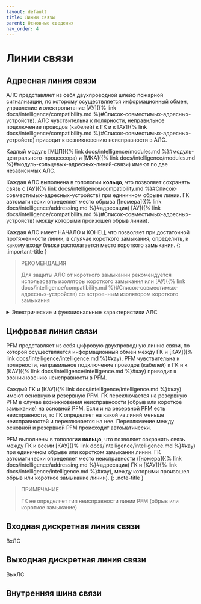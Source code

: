 ```yaml
---
layout: default
title: Линии связи
parent: Основные сведения
nav_order: 4
---
```


# Линии связи

## Адресная линия связи
АЛС представляет из себя двухпроводной шлейф пожарной сигнализации, по которому осуществляется информационный обмен, управление и электропитание [АУ]({% link docs/intelligence/compatibility.md %}#Список-совместимых-адресных-устройств). АЛС чувствительна к полярности, неправильное подключение проводов (кабелей) к ГК и к [АУ]({% link docs/intelligence/compatibility.md %}#Список-совместимых-адресных-устройств) приводит к возникновению неисправности в АЛС. 

Кадлый модуль [МЦП]({% link docs/intelligence/modules.md %}#модуль-центрального-процессора) и [МКА]({% link docs/intelligence/modules.md %}#модуль-кольцевых-адресных-линий-связи) имеют по две независимых АЛС.

Каждая АЛС выполнена в топологии **кольцо**, что позволяет сохранять связь с [АУ]({% link docs/intelligence/compatibility.md %}#Список-совместимых-адресных-устройств) при единичном обрыве линии. ГК автоматически определяет место обрыва ([номера]({% link docs/intelligence/addressing.md %}#адресация) [АУ]({% link docs/intelligence/compatibility.md %}#Список-совместимых-адресных-устройств) между которыми произошел обрыв линии).

Каждая АЛС имеет НАЧАЛО и КОНЕЦ, что позволяет при достаточной протяженности линии, в слуячае короткого замыкания, определить, к какому входу ближе располагается место короткого замыкания.
{: .important-title }
> РЕКОМЕНДАЦИЯ
>
> Для защиты АЛС от короткого замыкании рекомендуется использовать изоляторы короткого замыкания или [АУ]({% link docs/intelligence/compatibility.md %}#Список-совместимых-адресных-устройств) со встроенным изолятором короткого замыкания

<details markdown="block">
  <summary>
  Электрические и функциональные характеристики АЛС
  </summary>
   
|**Характеристика**|**Значение**|
|:---|:---:|
| Количество подключаемых [АУ]({% link docs/intelligence/compatibility.md %}#Список-совместимых-адресных-устройств), не более | 250 |
| Выходное напряжение на клеммах АЛС, В | 23±3,6 |
| Максимальная длина сегмента АЛС, м | 400 |
| Максимальная суммарная длина АЛС, м | 100000 |
| Максимальное сопротивление кабеля сегмента АЛС, Ом | 50 |
| Минимальное сопротивление изоляции кабеля АЛС, Ом | 50000 |
| Максимальная удельная емкость кабеля АЛС, пФ/м | 80 |

{: .note-title }
> ПРИМЕЧАНИЕ
>
> Сегментом АЛС считается участок кабеля между отдельными [АУ]({% link docs/intelligence/compatibility.md %}#Список-совместимых-адресных-устройств)

</details>

## Цифровая линия связи
PFM представляет из себя цифровую двухпроводную линию связи, по которой осуществляется информационный обмен между ГК и [КАУ]({% link docs/intelligence/intelligence.md %}#кау). PFM чувствительна к полярности, неправильное подключение проводов (кабелей) к ГК и к [КАУ]({% link docs/intelligence/intelligence.md %}#кау) приводит к возникновению неисправности в PFM.

Каждый ГК и [КАУ]({% link docs/intelligence/intelligence.md %}#кау) имеют основную и резервную PFM. ГК переключается на резервную PFM в случае возникновения неисправнсости (обрыв или короткое замыкание) на основной PFM. Если и на резервной PFM есть неисправности, то ГК определяет на какой из линий меньше неисправностей и переключается на нее. Переключение между основной и резервной PFM происходит автоматически.

PFM выполнены в топологии **кольцо**, что позволяет сохранять связь между ГК и всеми [КАУ]({% link docs/intelligence/intelligence.md %}#кау) при единичном обрыве или коротком замыкании линии. ГК автоматически определяет место неисправности ([номера]({% link docs/intelligence/addressing.md %}#адресация) ГК и [КАУ]({% link docs/intelligence/intelligence.md %}#кау), между которыми произошел обрыв или короткое замыкание линии).
{: .note-title }
> ПРИМЕЧАНИЕ
>
> ГК не определяет тип неисправности линии PFM (обрыв или короткое замыкание)

## Входная дискретная линия связи
ВхЛС


## Выходная дискретная линия связи
ВыхЛС

## Внутренняя шина связи
